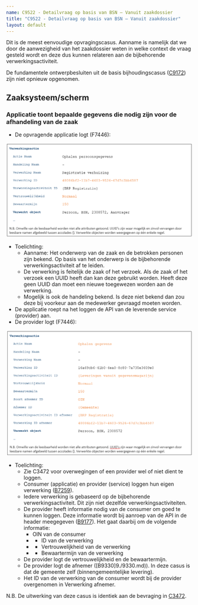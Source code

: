 ```yaml
---
name: C9522 - Detailvraag op basis van BSN – Vanuit zaakdossier
title: "C9522 - Detailvraag op basis van BSN – Vanuit zaakdossier"
layout: default
---
```

Dit is de meest eenvoudige opvragingscasus. Aanname is namelijk dat we door de aanwezigheid van het zaakdossier weten in welke context de vraag gesteld wordt en deze dus kunnen relateren aan de bijbehorende verwerkingsactiviteit.

De fundamentele ontwerpbesluiten uit de basis bijhoudingscasus ([C9172](./9172.md)) zijn niet opnieuw opgenomen. 

## Zaaksysteem/scherm
### Applicatie toont bepaalde gegevens die nodig zijn voor de afhandeling van de zaak
-	De opvragende applicatie logt (F7446):

<img src="./_assets/9522_1.png" alt="" width="700"/>

-	Toelichting:
    -	Aanname: Het onderwerp van de zaak en de betrokken personen zijn bekend. Op basis van het onderwerp is de bijbehorende verwerkingsactiviteit af te leiden.
    -	De verwerking is feitelijk de zaak of het verzoek. Als de zaak of het verzoek een UUID heeft dan kan deze gebruikt worden. Heeft deze geen UUID dan moet een nieuwe toegewezen worden aan de verwerking.
    -	Mogelijk is ook de handeling bekend. Is deze niet bekend dan zou deze bij voorkeur aan de medewerker gevraagd moeten worden. 
-	De applicatie roept na het loggen de API van de leverende service (provider) aan.
-	De provider logt (F7446):

<img src="./_assets/9522_2.png" alt="" width="700"/>

-	Toelichting:
    - Zie C3472 voor overwegingen of een provider wel of niet dient te loggen.
    - Consumer (applicatie) en provider (service) loggen hun eigen verwerking ([B7259](./7259.md)).
    - Iedere verwerking is gebaseerd op de bijbehorende verwerkingsactiviteit. Dit zijn niet dezelfde verwerkingsactiviteiten.
    - De provider heeft informatie nodig van de consumer om goed te kunnen loggen. Deze informatie wordt bij aanroep van de API in de header meegegeven ([B9177](./9177.md)). Het gaat daarbij om de volgende informatie:
        - OIN van de consumer
        - -	ID van de verwerking
        - -	Vertrouwelijkheid van de verwerking
        - -	Bewaartermijn van de verwerking
    - De provider logt de vertrouwelijkheid en de bewaartermijn.
    - De provider logt de afnemer ([B9330]9./9330.md)). In deze casus is dat de gemeente zelf (binnengemeentelijke levering). 
    - Het ID van de verwerking van de consumer wordt bij de provider overgenomen in Verwerking afnemer.

N.B. De uitwerking van deze casus is identiek aan de bevraging in [C3472](./3472.md).
